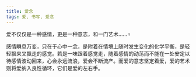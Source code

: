 ```yaml
---
title: 爱念
tags: 爱, 书写, 爱念
---
```



爱不仅仅是一种感情，更是一种意志，和一门艺术......♀

感情瞬息万变，只在于心中一念，是附着在情境上随时发生变化的化学平衡，是轻轻飘来又飘走的感觉。若是一味跟着感觉走，随着感情的动荡而不能在一处安定以待感情波动回来，心会永远流浪，爱会不断流产。而爱的意志坚定着爱，爱的艺术则将爱纳入良性循环，它们是爱的左右手。

